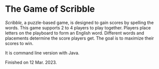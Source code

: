 # The Game of Scribble

*Scribble,* a puzzle-based game, is designed to gain scores by spelling the words. This game supports 2 to 4 players to play together. Players place letters on the playboard to form an English word. Different words and placements determine the score players get. The goal is to maximize their scores to win.

It is command line version with Java.

Finished on 12 Mar. 2023.
